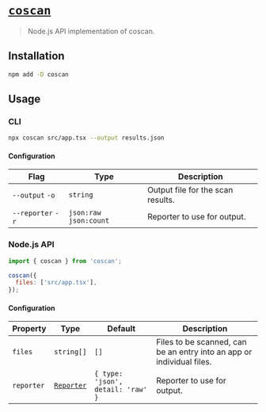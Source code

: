 # [`coscan`](https://www.npmjs.com/package/coscan)

> Node.js API implementation of coscan.

## Installation

```sh
npm add -D coscan
```

## Usage

### CLI

```sh
npx coscan src/app.tsx --output results.json
```

#### Configuration

| Flag              | Type                    | Description                       |
| ----------------- | ----------------------- | --------------------------------- |
| `--output` `-o`   | `string`                | Output file for the scan results. |
| `--reporter` `-r` | `json:raw` `json:count` | Reporter to use for output.       |

### Node.js API

```js
import { coscan } from 'coscan';

coscan({
  files: ['src/app.tsx'],
});
```

#### Configuration

| Property   | Type                   | Default                           | Description                                                           |
| ---------- | ---------------------- | --------------------------------- | --------------------------------------------------------------------- |
| `files`    | `string[]`             | `[]`                              | Files to be scanned, can be an entry into an app or individual files. |
| `reporter` | [`Reporter`][Reporter] | `{ type: 'json', detail: 'raw' }` | Reporter to use for output.                                           |

[Reporter]: ./src/entities/coscan.ts#L4

